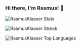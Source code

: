 ### Hi there, I'm Rasmus! 👋
![RasmusKlaaser Stats](https://github-readme-stats.vercel.app/api?username=RasmusKlaaser&theme=radical&show_icons=true&hide_border=true&count_private=true&cache_seconds=0)

![RasmusKlaaser Streak](https://github-readme-streak-stats.herokuapp.com/?user=RasmusKlaaser&theme=radical&hide_border=true)

![RasmusKlaaser Top Languages](https://github-readme-stats.vercel.app/api/top-langs/?username=RasmusKlaaser&theme=radical&show_icons=true&hide_border=true&layout=compact)

